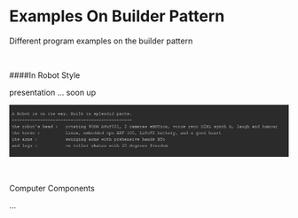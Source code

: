 # Examples On Builder Pattern

Different program examples on the builder pattern

<br>

####In Robot Style

presentation ... soon up

![the index image](/images/arobotonway.jpg) 

<br>

Computer Components

...
